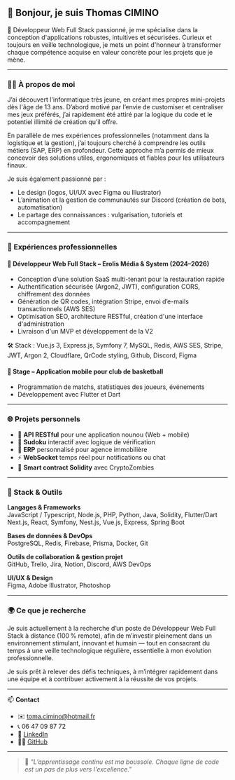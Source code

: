 ## 👋 Bonjour, je suis Thomas CIMINO

🎯 Développeur Web Full Stack passionné, je me spécialise dans la conception d'applications robustes, intuitives et sécurisées. Curieux et toujours en veille technologique, je mets un point d'honneur à transformer chaque compétence acquise en valeur concrète pour les projets que je mène.

---

### 👨‍💻 À propos de moi

J’ai découvert l'informatique très jeune, en créant mes propres mini-projets dès l'âge de 13 ans. D’abord motivé par l’envie de customiser et centraliser mes jeux préférés, j’ai rapidement été attiré par la logique du code et le potentiel illimité de création qu’il offre.

En parallèle de mes expériences professionnelles (notamment dans la logistique et la gestion), j’ai toujours cherché à comprendre les outils métiers (SAP, ERP) en profondeur. Cette approche m’a permis de mieux concevoir des solutions utiles, ergonomiques et fiables pour les utilisateurs finaux.

Je suis également passionné par :
- Le design (logos, UI/UX avec Figma ou Illustrator)
- L’animation et la gestion de communautés sur Discord (création de bots, automatisation)
- Le partage des connaissances : vulgarisation, tutoriels et accompagnement

---

### 💼 Expériences professionnelles

#### 🔧 Développeur Web Full Stack – Erolis Média & System (2024–2026)

- Conception d’une solution SaaS multi-tenant pour la restauration rapide
- Authentification sécurisée (Argon2, JWT), configuration CORS, chiffrement des données
- Génération de QR codes, intégration Stripe, envoi d’e-mails transactionnels (AWS SES)
- Optimisation SEO, architecture RESTful, création d'une interface d'administration
- Livraison d'un MVP et développement de la V2

🛠 Stack : Vue.js 3, Express.js, Symfony 7, MySQL, Redis, AWS SES, Stripe, JWT, Argon 2, Cloudflare, QrCode styling, Github, Discord, Figma

#### 📱 Stage – Application mobile pour club de basketball

- Programmation de matchs, statistiques des joueurs, événements
- Développement avec Flutter et Dart

---

### 🌐 Projets personnels

- 🧩 **API RESTful** pour une application nounou (Web + mobile)
- 🧠 **Sudoku** interactif avec logique de vérification
- 💾 **ERP** personnalisé pour agence immobilière
- ⚡ **WebSocket** temps réel pour notifications ou chat
- 🧟 **Smart contract Solidity** avec CryptoZombies

---

### 🧰 Stack & Outils

**Langages & Frameworks**  
JavaScript / Typescript, Node.js, PHP, Python, Java, Solidity, Flutter/Dart  
Next.js, React, Symfony, Nest.js, Vue.js, Express, Spring Boot

**Bases de données & DevOps**  
PostgreSQL, Redis, Firebase, Prisma, Docker, Git

**Outils de collaboration & gestion projet**  
GitHub, Trello, Jira, Notion, Discord, AWS DevOps

**UI/UX & Design**  
Figma, Adobe Illustrator, Photoshop

---

### 🌍 Ce que je recherche

Je suis actuellement à la recherche d’un poste de Développeur Web Full Stack à distance (100 % remote), afin de m’investir pleinement dans un environnement stimulant, innovant et humain — tout en consacrant du temps à une veille technologique régulière, essentielle à mon évolution professionnelle.

Je suis prêt à relever des défis techniques, à m’intégrer rapidement dans une équipe et à contribuer activement à la réussite de vos projets.

---

📫 **Contact**  
- ✉️ toma.cimino@hotmail.fr  
- 📞 06 47 09 87 72  
- 🔗 [LinkedIn](https://www.linkedin.com/in/thomas-cimino)  
- 🧑‍💻 [GitHub](https://github.com/Oda-7)  

---

> 💬 *"L’apprentissage continu est ma boussole. Chaque ligne de code est un pas de plus vers l'excellence."*

